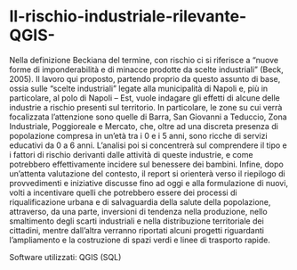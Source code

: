 # Il-rischio-industriale-rilevante-QGIS-
Nella definizione Beckiana del termine, con rischio ci si riferisce a “nuove forme di imponderabilità e di minacce prodotte da scelte industriali” (Beck, 2005). Il lavoro qui 
proposto, partendo proprio da questo assunto di base, ossia sulle “scelte industriali” legate alla municipalità di Napoli e, più in particolare, al polo di Napoli – Est, vuole indagare gli 
effetti di alcune delle industrie a rischio presenti sul territorio. In particolare, le zone su cui verrà focalizzata l’attenzione sono quelle di Barra, San Giovanni a Teduccio, Zona Industriale, Poggioreale e Mercato, che, oltre ad una discreta presenza di 
popolazione compresa in un’età tra i 0 e i 5 anni, sono ricche di servizi educativi da 0 a 6 anni. L’analisi poi si concentrerà sul comprendere il tipo e i fattori di rischio derivanti dalle attività 
di queste industrie, e come potrebbero effettivamente incidere sul benessere dei bambini.
Infine, dopo un’attenta valutazione del contesto, il report si orienterà verso il riepilogo di provvedimenti e iniziative discusse fino ad oggi e alla formulazione di nuovi, volti a
incentivare quelli che potrebbero essere dei processi di riqualificazione urbana e di salvaguardia della salute della popolazione, attraverso, da una parte, inversioni di tendenza 
nella produzione, nello smaltimento degli scarti industriali e nella distribuzione territoriale dei cittadini, mentre dall’altra verranno riportati alcuni progetti riguardanti l’ampliamento 
e la costruzione di spazi verdi e linee di trasporto rapide.

Software utilizzati: QGIS (SQL)
